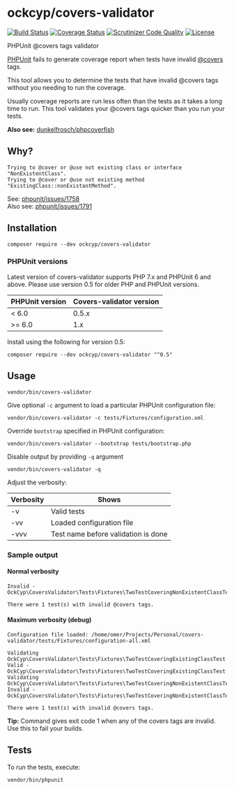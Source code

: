 ockcyp/covers-validator
=======================

[![Build Status](https://travis-ci.com/oradwell/covers-validator.svg?branch=master)](https://travis-ci.com/oradwell/covers-validator)
[![Coverage Status](https://coveralls.io/repos/github/oradwell/covers-validator/badge.svg?branch=master)](https://coveralls.io/github/oradwell/covers-validator?branch=master)
[![Scrutinizer Code Quality](https://scrutinizer-ci.com/g/oradwell/covers-validator/badges/quality-score.png?b=master)](https://scrutinizer-ci.com/g/oradwell/covers-validator/?branch=master)
[![License](https://poser.pugx.org/ockcyp/covers-validator/license)](https://packagist.org/packages/ockcyp/covers-validator)

PHPUnit @covers tags validator

[PHPUnit](https://github.com/sebastianbergmann/phpunit) fails to generate coverage report
when tests have invalid [@covers](https://phpunit.de/manual/6.0/en/appendixes.annotations.html#appendixes.annotations.covers)
tags.

This tool allows you to determine the tests that have invalid @covers tags
without you needing to run the coverage.

Usually coverage reports are run less often than the tests as it takes
a long time to run. This tool validates your @covers tags
quicker than you run your tests.

**Also see:** [dunkelfrosch/phpcoverfish](https://github.com/dunkelfrosch/phpcoverfish)

Why?
----

```
Trying to @cover or @use not existing class or interface "NonExistentClass".
Trying to @cover or @use not existing method "ExistingClass::nonExistantMethod".
```

See: [phpunit/issues/1758](https://github.com/sebastianbergmann/phpunit/issues/1758)<br />
Also see: [phpunit/issues/1791](https://github.com/sebastianbergmann/phpunit/issues/1791)

Installation
------------

```
composer require --dev ockcyp/covers-validator
```

### PHPUnit versions

Latest version of covers-validator supports PHP 7.x and PHPUnit 6 and above.
Please use version 0.5 for older PHP and PHPUnit versions.

| PHPUnit version | Covers-validator version |
| --------------- | ------------------------ |
| < 6.0           | 0.5.x                    |
| >= 6.0          | 1.x                      |

Install using the following for version 0.5:

```
composer require --dev ockcyp/covers-validator "^0.5"
```

Usage
-----

```
vendor/bin/covers-validator
```

Give optional `-c` argument to load a particular PHPUnit configuration file:

```
vendor/bin/covers-validator -c tests/Fixtures/configuration.xml
```

Override `bootstrap` specified in PHPUnit configuration:

```
vendor/bin/covers-validator --bootstrap tests/bootstrap.php
```

Disable output by providing `-q` argument

```
vendor/bin/covers-validator -q
```

Adjust the verbosity:

| Verbosity | Shows                               |
| --------- | ----------------------------------- |
| -v        | Valid tests                         |
| -vv       | Loaded configuration file           |
| -vvv      | Test name before validation is done |

### Sample output

#### Normal verbosity

```
Invalid - OckCyp\CoversValidator\Tests\Fixtures\TwoTestCoveringNonExistentClassTest::testDummyTest

There were 1 test(s) with invalid @covers tags.
```

#### Maximum verbosity (debug)

```
Configuration file loaded: /home/omer/Projects/Personal/covers-validator/tests/Fixtures/configuration-all.xml

Validating OckCyp\CoversValidator\Tests\Fixtures\TwoTestCoveringExistingClassTest::testDummyTest...
Valid - OckCyp\CoversValidator\Tests\Fixtures\TwoTestCoveringExistingClassTest::testDummyTest
Validating OckCyp\CoversValidator\Tests\Fixtures\TwoTestCoveringNonExistentClassTest::testDummyTest...
Invalid - OckCyp\CoversValidator\Tests\Fixtures\TwoTestCoveringNonExistentClassTest::testDummyTest

There were 1 test(s) with invalid @covers tags.
```

**Tip:** Command gives exit code 1 when any of the covers tags are invalid.
Use this to fail your builds.

Tests
-----

To run the tests, execute:

```
vendor/bin/phpunit
```
